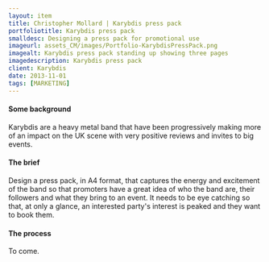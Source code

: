 ```yaml
---
layout: item
title: Christopher Mollard | Karybdis press pack
portfoliotitle: Karybdis press pack
smalldesc: Designing a press pack for promotional use
imageurl: assets_CM/images/Portfolio-KarybdisPressPack.png
imagealt: Karybdis press pack standing up showing three pages
imagedescription: Karybdis press pack
client: Karybdis
date: 2013-11-01
tags: [MARKETING]
---
```

<h4>Some background</h4>
<p>
Karybdis are a heavy metal band that have been progressively making more of an impact on the UK scene with very positive reviews and invites to big events.
</p>

<h4>The brief</h4>

<p>
Design a press pack, in A4 format, that captures the energy and excitement of the band so that promoters have a great idea of who the band are, their followers and what they bring to an event. It needs to be eye catching so that, at only a glance, an interested party's interest is peaked and they want to book them.
</p>
<h4>The process</h4>
<p>
To come.
</p>